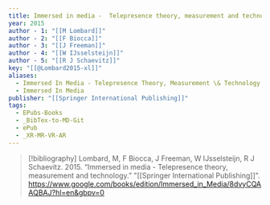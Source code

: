 ```yaml
---
title: Immersed in media -  Telepresence theory, measurement and technology
year: 2015
author - 1: "[[M Lombard]]"
author - 2: "[[F Biocca]]"
author - 3: "[[J Freeman]]"
author - 4: "[[W IJsselsteijn]]"
author - 5: "[[R J Schaevitz]]"
key: "[[@Lombard2015-xl]]"
aliases:
  - Immersed In Media - Telepresence Theory, Measurement \& Technology
  - Immersed In Media
publisher: "[[Springer International Publishing]]"
tags:
  - EPubs-Books
  - _BibTex-to-MD-Git
  - ePub
  - _XR-MR-VR-AR
---
```


> [!bibliography]
> Lombard, M, F Biocca, J Freeman, W IJsselsteijn, R J Schaevitz. 2015. “Immersed in media -  Telepresence theory, measurement and technology.” "[[Springer International Publishing]]". https://www.google.com/books/edition/Immersed_in_Media/8dvyCQAAQBAJ?hl=en&gbpv=0